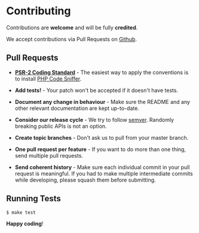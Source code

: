 # Contributing

Contributions are **welcome** and will be fully **credited**.

We accept contributions via Pull Requests on [Github][1].

## Pull Requests

- **[PSR-2 Coding Standard][2]** - The easiest way to apply the conventions is
to install [PHP Code Sniffer][3].

- **Add tests!** - Your patch won't be accepted if it doesn't have tests.

- **Document any change in behaviour** - Make sure the README and any other
relevant documentation are kept up-to-date.

- **Consider our release cycle** - We try to follow [semver][4]. Randomly
breaking public APIs is not an option.

- **Create topic branches** - Don't ask us to pull from your master branch.

- **One pull request per feature** - If you want to do more than one thing, send
multiple pull requests.

- **Send coherent history** - Make sure each individual commit in your pull
request is meaningful. If you had to make multiple intermediate commits while
developing, please squash them before submitting.

## Running Tests

```sh
$ make test
```

**Happy coding**!

[1]: https://github.com/IgorTimoshenko/doctrine-migrations-multi
[2]: https://github.com/php-fig/fig-standards/blob/master/accepted/PSR-2-coding-style-guide.md
[3]: https://github.com/squizlabs/PHP_CodeSniffer
[4]: http://semver.org
